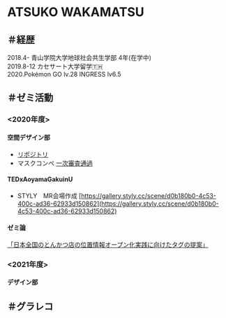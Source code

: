 # ATSUKO WAKAMATSU
## ＃経歴
2018.4- 青山学院大学地球社会共生学部 4年(在学中)  
2019.8-12 カセサート大学留学🇹🇭  
2020.Pokémon GO lv.28  INGRESS lv6.5

## ＃ゼミ活動
### <2020年度>
#### 空間デザイン部
* [リポジトリ](https://github.com/furuhashilab/fc_SpatialDesign)
* マスクコンペ [一次審査通過](https://lodge.yahoo.co.jp/pr-mask-works/063.html)
#### TEDxAoyamaGakuinU
* STYLY　MR会場作成 [https://gallery.styly.cc/scene/d0b180b0-4c53-400c-ad36-62933d150862](https://gallery.styly.cc/scene/d0b180b0-4c53-400c-ad36-62933d150862)
#### ゼミ論
[「日本全国のとんかつ店の位置情報オープン化実践に向けたタグの提案」](https://github.com/furuhashilab/2020gsc_AtsukoWakamatsu)
### <2021年度>
#### デザイン部

## ＃グラレコ

